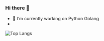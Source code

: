 ### Hi there 👋
- 🔭 I’m currently working on Python Golang
- 
![Top Langs](https://github-readme-stats.vercel.app/api/top-langs/?username=wangxiaowang01&layout=compact&theme=tokyonight)



<!--
**wangxiaowang01/wangxiaowang01** is a ✨ _special_ ✨ repository because its `README.md` (this file) appears on your GitHub profile.

Here are some ideas to get you started:

- 🔭 I’m currently working on ...
- 🌱 I’m currently learning ...
- 👯 I’m looking to collaborate on ...
- 🤔 I’m looking for help with ...
- 💬 Ask me about ...
- 📫 How to reach me: ...
- 😄 Pronouns: ...
- ⚡ Fun fact: ...
-->
